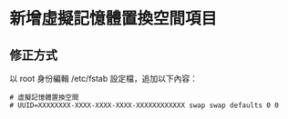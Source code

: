 # 新增虛擬記憶體置換空間項目
## 修正方式
以 root 身份編輯 /etc/fstab 設定檔，追加以下內容：
```
# 虛擬記憶體置換空間
# UUID=XXXXXXXX-XXXX-XXXX-XXXX-XXXXXXXXXXXX swap swap defaults 0 0

``` 
